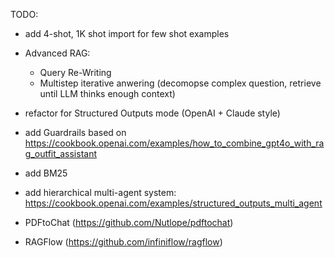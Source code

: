 TODO:
* add 4-shot, 1K shot import for few shot examples
* Advanced RAG:
    * Query Re-Writing
    * Multistep iterative anwering (decomopse complex question, retrieve until LLM thinks enough context)
* refactor for Structured Outputs mode (OpenAI + Claude style)
* add Guardrails based on https://cookbook.openai.com/examples/how_to_combine_gpt4o_with_rag_outfit_assistant
* add BM25 
* add hierarchical multi-agent system: https://cookbook.openai.com/examples/structured_outputs_multi_agent

* PDFtoChat (https://github.com/Nutlope/pdftochat)
* RAGFlow (https://github.com/infiniflow/ragflow)